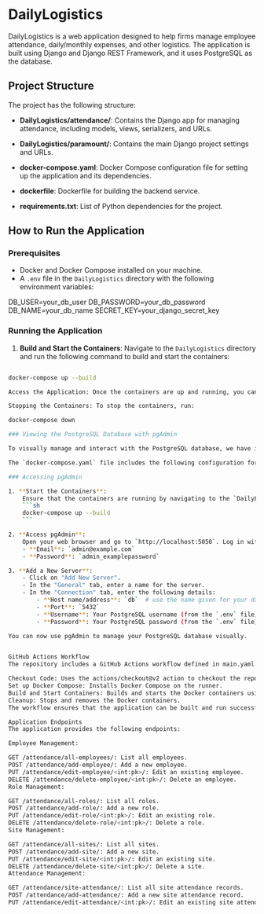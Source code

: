 # DailyLogistics

DailyLogistics is a web application designed to help firms manage employee attendance, daily/monthly expenses, and other logistics. The application is built using Django and Django REST Framework, and it uses PostgreSQL as the database.

## Project Structure

The project has the following structure:

- **DailyLogistics/attendance/**: Contains the Django app for managing attendance, including models, views, serializers, and URLs.

- **DailyLogistics/paramount/**: Contains the main Django project settings and URLs.

- **docker-compose.yaml**: Docker Compose configuration file for setting up the application and its dependencies.

- **dockerfile**: Dockerfile for building the backend service.

- **requirements.txt**: List of Python dependencies for the project.

## How to Run the Application

### Prerequisites

- Docker and Docker Compose installed on your machine.
- A `.env` file in the `DailyLogistics` directory with the following environment variables:

DB_USER=your_db_user DB_PASSWORD=your_db_password DB_NAME=your_db_name SECRET_KEY=your_django_secret_key

### Running the Application

1. **Build and Start the Containers**:
 Navigate to the `DailyLogistics` directory and run the following command to build and start the containers:
 ```sh

 docker-compose up --build

Access the Application: Once the containers are up and running, you can access the Django application at http://localhost:8000.

Stopping the Containers: To stop the containers, run:

docker-compose down

### Viewing the PostgreSQL Database with pgAdmin

To visually manage and interact with the PostgreSQL database, we have included a pgAdmin container in the `docker-compose.yaml` file. pgAdmin is a popular open-source administration and development platform for PostgreSQL.

The `docker-compose.yaml` file includes the following configuration for the pgAdmin container:

### Accessing pgAdmin

1. **Start the Containers**:
     Ensure that the containers are running by navigating to the `DailyLogistics` directory and executing:
     ```sh
     docker-compose up --build
     ```

2. **Access pgAdmin**:
     Open your web browser and go to `http://localhost:5050`. Log in with the credentials mentioned in your .env file:
     - **Email**: `admin@example.com` 
     - **Password**: `admin_examplepassword`

3. **Add a New Server**:
     - Click on "Add New Server".
     - In the "General" tab, enter a name for the server.
     - In the "Connection" tab, enter the following details:
         - **Host name/address**: `db`  # use the name given for your database service in the docker-compose file.
         - **Port**: `5432`
         - **Username**: Your PostgreSQL username (from the `.env` file).
         - **Password**: Your PostgreSQL password (from the `.env` file).

You can now use pgAdmin to manage your PostgreSQL database visually.


GitHub Actions Workflow
The repository includes a GitHub Actions workflow defined in main.yaml. This workflow is triggered on pushes and pull requests to the main branch. It performs the following steps:

Checkout Code: Uses the actions/checkout@v2 action to checkout the repository code.
Set up Docker Compose: Installs Docker Compose on the runner.
Build and Start Containers: Builds and starts the Docker containers using docker-compose.
Cleanup: Stops and removes the Docker containers.
The workflow ensures that the application can be built and run successfully in a Docker environment.

Application Endpoints
The application provides the following endpoints:

Employee Management:

GET /attendance/all-employees/: List all employees.
POST /attendance/add-employee/: Add a new employee.
PUT /attendance/edit-employee/<int:pk>/: Edit an existing employee.
DELETE /attendance/delete-employee/<int:pk>/: Delete an employee.
Role Management:

GET /attendance/all-roles/: List all roles.
POST /attendance/add-role/: Add a new role.
PUT /attendance/edit-role/<int:pk>/: Edit an existing role.
DELETE /attendance/delete-role/<int:pk>/: Delete a role.
Site Management:

GET /attendance/all-sites/: List all sites.
POST /attendance/add-site/: Add a new site.
PUT /attendance/edit-site/<int:pk>/: Edit an existing site.
DELETE /attendance/delete-site/<int:pk>/: Delete a site.
Attendance Management:

GET /attendance/site-attendance/: List all site attendance records.
POST /attendance/add-attendance/: Add a new site attendance record.
PUT /attendance/edit-attendance/<int:pk>/: Edit an existing site attendance record.